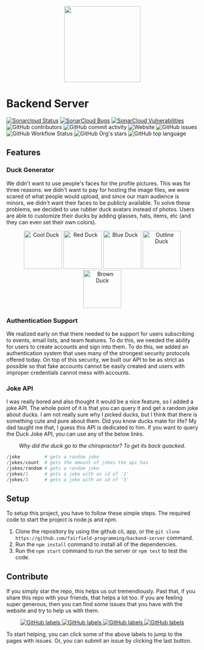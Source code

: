 <p align="center">
<img width="200" src="https://raw.githubusercontent.com/fairfield-programming/backend-server/d84cd53499177b9069d3a0a72c80701627190c18/.github/media/logo-full.svg">
</p>

# Backend Server

<p align="left">

<a href="https://sonarcloud.io/dashboard?id=fairfield-programming_backend-server"><img src="https://sonarcloud.io/api/project_badges/measure?project=fairfield-programming_backend-server&amp;metric=alert_status" alt="Sonarcloud Status"></a>
<a href="https://sonarcloud.io/component_measures/metric/reliability_rating/list?id=fairfield-programming_backend-server"><img src="https://sonarcloud.io/api/project_badges/measure?project=fairfield-programming_backend-server&amp;metric=bugs" alt="SonarCloud Bugs"></a>
<a href="https://sonarcloud.io/component_measures/metric/security_rating/list?id=fairfield-programming_backend-server"><img src="https://sonarcloud.io/api/project_badges/measure?project=fairfield-programming_backend-server&amp;metric=vulnerabilities" alt="SonarCloud Vulnerabilities"></a>
<img src="https://img.shields.io/github/contributors/fairfield-programming/backend-server" alt="GitHub contributors">
<img src="https://img.shields.io/github/commit-activity/w/fairfield-programming/backend-server" alt="GitHub commit activity">
<img src="https://img.shields.io/website?down_color=lightgrey&down_message=offline&up_color=blue&up_message=online&url=https%3A%2F%2Ffairfieldprogramming.org" alt="Website">
<img src="https://img.shields.io/github/issues/fairfield-programming/backend-server" alt="GitHub issues">
<img src="https://img.shields.io/github/workflow/status/fairfield-programming/backend-server/Main" alt="GitHub Workflow Status">
<img src="https://img.shields.io/github/stars/fairfield-programming/backend-server" alt="GitHub Org's stars">
<img src="https://img.shields.io/github/languages/top/fairfield-programming/backend-server" alt="GitHub top language">

</p>

## Features

### Duck Generator

We didn't want to use people's faces for the profile pictures. This was for three reasons: we didn't want to pay for hosting the image files, we were scared of what people would upload, and since our main audience is minors, we didn't want their faces to be publicly available. To solve these problems, we decided to use rubber duck avatars instead of photos. Users are able to customize their ducks by adding glasses, hats, items, etc (and they can even set their own colors).

<p align="center">

<img width="100" src="https://fairfield-programming.herokuapp.com/duck/10001000007000053/30" alt="Cool Duck">
<img width="100" src="https://fairfield-programming.herokuapp.com/duck/10102000005000045/30" alt="Red Duck">
<img width="100" src="https://fairfield-programming.herokuapp.com/duck/10603000000000004/30" alt="Blue Duck">
<img width="100" src="https://fairfield-programming.herokuapp.com/duck/10001000000000011/30" alt="Outline Duck">
<img width="100" src="https://fairfield-programming.herokuapp.com/duck/10000000006000012/30" alt="Brown Duck">

</p>

### Authentication Support

We realized early on that there needed to be support for users subscribing to events, email lists, and team features. To do this, we needed the ability for users to create accounts and sign into them. To do this, we added an authentication system that uses many of the strongest security protocols offered today. On top of this security, we built our API to be as strict as possible so that fake accounts cannot be easily created and users with improper credentials cannot mess with accounts.

### Joke API

I was really bored and also thought it would be a nice feature, so I added a joke API. The whole point of it is that you can query it and get a random joke about ducks. I am not really sure why I picked ducks, but I think that there is something cute and pure about them. Did you know ducks mate for life? My dad taught me that, I guess this API is dedicated to him. If you want to query the Duck Joke API, you can use any of the below links.

<p align="center">
<i>Why did the duck go to the chiropractor? To get its back quacked.</i>
</p>

```python
/joke         # gets a random joke
/jokes/count  # gets the amount of jokes the api has
/jokes/random # gets a random joke
/jokes/1      # gets a joke with an id of '1'
/jokes/3      # gets a joke with an id of '3'
```

## Setup

To setup this project, you have to follow these simple steps. The required code to start the project is node.js and npm.

1. Clone the repository by using the github cli, app, or the `git clone https://github.com/fairfield-programming/backend-server` command.
2. Run the `npm install` command to install all of the dependencies.
3. Run the `npm start` command to run the server or `npm test` to test the code.

## Contribute

If you simply star the repo, this helps us out tremendiously. Past that, if you share this repo with your friends, that helps a lot too. If you are feeling super generous, then you can find some issues that you have with the website and try to help us with them.

<p align="center">

<a href="https://github.com/fairfield-programming/backend-server/issues?q=label%3A%22good%20first%20issue%22">
<img alt="GitHub labels" src="https://img.shields.io/github/labels/fairfield-programming/backend-server/good%20first%20issue">
</a>
<a href="https://github.com/fairfield-programming/backend-server/issues?q=label%3A%22help+wanted%22">
<img alt="GitHub labels" src="https://img.shields.io/github/labels/fairfield-programming/backend-server/help%20wanted">
</a>
<a href="https://github.com/fairfield-programming/backend-server/issues?q=label%3A%22bug%22">
<img alt="GitHub labels" src="https://img.shields.io/github/labels/fairfield-programming/backend-server/bug">
</a>
<a href="https://github.com/fairfield-programming/backend-server/issues?q=label%3A%22enhancement%22">
<img alt="GitHub labels" src="https://img.shields.io/github/labels/fairfield-programming/backend-server/enhancement">
</a>

</p>

To start helping, you can click some of the above labels to jump to the pages with issues. Or, you can submit an issue by clicking the last button.
